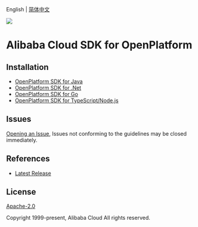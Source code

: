 English | [简体中文](README-CN.md)

![](https://aliyunsdk-pages.alicdn.com/icons/AlibabaCloud.svg)

# Alibaba Cloud SDK for OpenPlatform

## Installation

- [OpenPlatform SDK for Java](./java/README.md)
- [OpenPlatform SDK for .Net](./csharp/README.md)
- [OpenPlatform SDK for Go](./golang/README.md)
- [OpenPlatform SDK for TypeScript/Node.js](./ts/README.md)

## Issues
[Opening an Issue](https://github.com/aliyun/alibabacloud-sdk/issues/new), Issues not conforming to the guidelines may be closed immediately.

## References
* [Latest Release](https://github.com/aliyun/alibabacloud-sdk)

## License
[Apache-2.0](http://www.apache.org/licenses/LICENSE-2.0)

Copyright 1999-present, Alibaba Cloud All rights reserved.